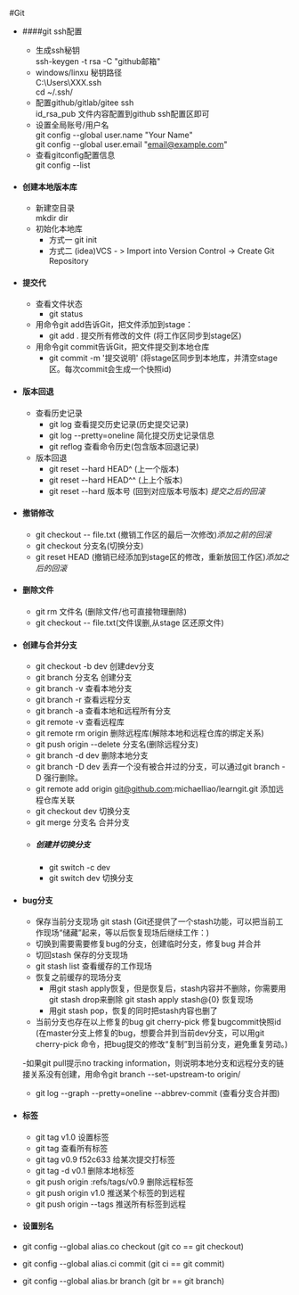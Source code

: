 #Git
 - ####git ssh配置
     - 生成ssh秘钥        
        ssh-keygen -t rsa -C "github邮箱" 
     - windows/linxu 秘钥路径       
        C:\Users\XXX\.ssh   
        cd ~/.ssh/ 
     - 配置github/gitlab/gitee ssh    
       id_rsa_pub 文件内容配置到github ssh配置区即可
     - 设置全局账号/用户名   
      git config --global user.name "Your Name"  
      git config --global user.email "email@example.com"    
     - 查看gitconfig配置信息   
      git config --list
 - #### 创建本地版本库
    - 新建空目录     
       mkdir dir
    - 初始化本地库    
       - 方式一 git init    
       - 方式二 (idea)VCS - > Import into Version Control -> Create Git Repository     
 - #### 提交代
   - 查看文件状态
       - git status 
   - 用命令git add告诉Git，把文件添加到stage：
       - git add . 提交所有修改的文件 (将工作区同步到stage区)
   - 用命令git commit告诉Git，把文件提交到本地仓库
       - git commit -m '提交说明'  (将stage区同步到本地库，并清空stage区。每次commit会生成一个快照id) 
 - #### 版本回退
    - 查看历史记录 
       - git log  查看提交历史记录(历史提交记录)
       - git log --pretty=oneline 简化提交历史记录信息
       - git reflog 查看命令历史(包含版本回退记录)
    - 版本回退
       - git reset --hard HEAD^ (上一个版本)
       - git reset --hard HEAD^^ (上上个版本)
       - git reset --hard 版本号 (回到对应版本号版本)   *提交之后的回滚*
 - #### 撤销修改 
   - git checkout -- file.txt (撤销工作区的最后一次修改)*添加之前的回滚*
   - git checkout 分支名(切换分支)
   - git reset HEAD <file> (撤销已经添加到stage区的修改，重新放回工作区)*添加之后的回滚*
 - #### 删除文件
   - git rm 文件名 (删除文件/也可直接物理删除)
   - git checkout -- file.txt(文件误删,从stage 区还原文件) 
 - #### 创建与合并分支
   - git checkout -b dev 创建dev分支
   - git branch 分支名 创建分支
   - git branch -v 查看本地分支
   - git branch -r 查看远程分支
   - git branch -a 查看本地和远程所有分支
   - git remote -v 查看远程库
   - git remote rm origin 删除远程库(解除本地和远程仓库的绑定关系)
   - git push origin --delete 分支名(删除远程分支)
   - git branch -d dev 删除本地分支
   - git branch -D dev 丢弃一个没有被合并过的分支，可以通过git branch -D <name>强行删除。
   - git remote add origin git@github.com:michaelliao/learngit.git 添加远程仓库关联    
   - git checkout dev 切换分支
   - git merge 分支名 合并分支     
   - ##### 创建并切换分支
     - git switch -c dev
     - git switch dev 切换分支
 - #### bug分支
   - 保存当前分支现场
   git stash (Git还提供了一个stash功能，可以把当前工作现场“储藏”起来，等以后恢复现场后继续工作：)
   - 切换到需要需要修复bug的分支，创建临时分支，修复bug 并合并
   - 切回stash 保存的分支现场
   - git stash list 查看缓存的工作现场
   - 恢复之前缓存的现场分支
      - 用git stash apply恢复，但是恢复后，stash内容并不删除，你需要用git stash drop来删除
         git stash apply stash@{0} 恢复现场
      - 用git stash pop，恢复的同时把stash内容也删了 
   - 当前分支也存在以上修复的bug
     git cherry-pick 修复bugcommit快照id (在master分支上修复的bug，想要合并到当前dev分支，可以用git cherry-pick <commit>命令，把bug提交的修改“复制”到当前分支，避免重复劳动。)

   -如果git pull提示no tracking information，则说明本地分支和远程分支的链接关系没有创建，用命令git branch --set-upstream-to <branch-name> origin/<branch-name>
   -  git log --graph --pretty=oneline --abbrev-commit (查看分支合并图)
   
 - #### 标签
   - git tag v1.0 设置标签
   - git tag 查看所有标签 
   - git tag v0.9 f52c633 给某次提交打标签
   - git tag -d v0.1 删除本地标签
   - git push origin :refs/tags/v0.9 删除远程标签
   - git push origin v1.0 推送某个标签的到远程
   - git push origin --tags 推送所有标签到远程
 - #### 设置别名
  - git config --global alias.co checkout (git co == git checkout)
  - git config --global alias.ci commit   (git ci == git commit)
  - git config --global alias.br branch   (git br == git branch)